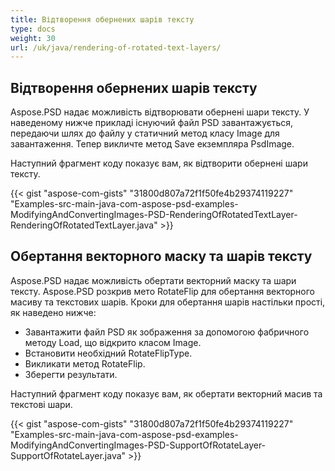 ```yaml
---
title: Відтворення обернених шарів тексту
type: docs
weight: 30
url: /uk/java/rendering-of-rotated-text-layers/
---
```


## **Відтворення обернених шарів тексту**
Aspose.PSD надає можливість відтворювати обернені шари тексту. У наведеному нижче прикладі існуючий файл PSD завантажується, передаючи шлях до файлу у статичний метод класу Image для завантаження. Тепер викличте метод Save екземпляра PsdImage.

Наступний фрагмент коду показує вам, як відтворити обернені шари тексту.

{{< gist "aspose-com-gists" "31800d807a72f1f50fe4b29374119227" "Examples-src-main-java-com-aspose-psd-examples-ModifyingAndConvertingImages-PSD-RenderingOfRotatedTextLayer-RenderingOfRotatedTextLayer.java" >}}
## **Обертання векторного маску та шарів тексту**
Aspose.PSD надає можливість обертати векторний маску та шари тексту. Aspose.PSD розкрив мето RotateFlip для обертання векторного масиву та текстових шарів. Кроки для обертання шарів настільки прості, як наведено нижче:

- Завантажити файл PSD як зображення за допомогою фабричного методу Load, що відкрито класом Image.
- Встановити необхідний RotateFlipType.
- Викликати метод RotateFlip.
- Зберегти результати.

Наступний фрагмент коду показує вам, як обертати векторний масив та текстові шари.

{{< gist "aspose-com-gists" "31800d807a72f1f50fe4b29374119227" "Examples-src-main-java-com-aspose-psd-examples-ModifyingAndConvertingImages-PSD-SupportOfRotateLayer-SupportOfRotateLayer.java" >}}
